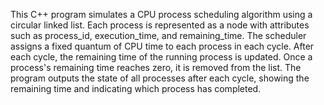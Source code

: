This C++ program simulates a CPU process scheduling algorithm using a circular linked list. Each process is represented as a node with attributes such as process_id, execution_time, and remaining_time. The scheduler assigns a fixed quantum of CPU time to each process in each cycle. After each cycle, the remaining time of the running process is updated. Once a process's remaining time reaches zero, it is removed from the list. The program outputs the state of all processes after each cycle, showing the remaining time and indicating which process has completed.
